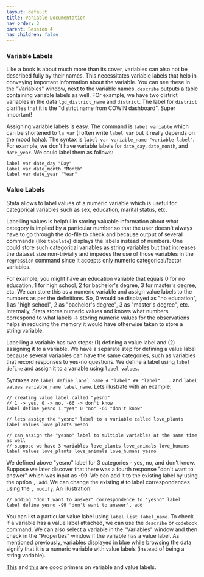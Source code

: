 ```yaml
---
layout: default
title: Variable Documentation
nav_order: 3
parent: Session 4
has_children: false
---
```


### Variable Labels

Like a book is about much more than its cover, variables can also not be described fully by their names. This necessitates variable labels that help in conveying important information about the variable. You can see these in the "Variables" window, next to the variable names. ``describe`` outputs a table containing variable labels as well. FOr example, we have two district variables in the data ``lgd_district_name`` and ``district``. The label for ``district`` clarifies that it is the "district name from COWIN dashboard". Super important!

Assigning variable labels is easy. The command is ``label variable`` which can be shortened to ``la var`` (I often write ``label var`` but it really depends on the mood haha). The syntax is ``label var variable_name "variable label"``. For example, we don't have variable labels for ``date_day``, ``date_month``, and ``date_year``. We could label them as follows:

```
label var date_day "Day"
label var date_month "Month"
label var date_year "Year"
```

### Value Labels

Stata allows to label values of a numeric variable which is useful for categorical variables such as sex, education, marital status, etc. 

Labelling values is helpful in storing valuable information about what category is implied by a particular number so that the user doesn't always have to go through the do-file to check and because output of several commands (like ``tabulate``) displays the labels instead of numbers. One could store such categorical variables as string variables but that increases the dataset size non-trivially and impedes the use of those variables in the ``regression`` command since it accepts only numeric categorical/factor variables.

For example, you might have an education variable that equals 0 for no education, 1 for high school, 2 for bachelor's degree, 3 for master's degree, etc. We can store this as a numeric variable and assign value labels to the numbers as per the definitions. So, 0 would be displayed as "no education", 1 as "high school", 2 as "bachelor's degree", 3 as "master's degree", etc. Internally, Stata stores numeric values and knows what numbers correspond to what labels -> storing numeric values for the observations helps in reducing the memory it would have otherwise taken to store a string variable. 

Labelling a variable has two steps: (1) defining a value label and (2) assigning it to a variable. We have a separate step for defining a value label because several variables can have the same categories, such as variables that record responses to yes-no questions. We define a label using ``label define`` and assign it to a variable using ``label values``. 

Syntaxes are ``label define label_name # "label" ## "label" ...`` and ``label values variable_name label_name``. Lets illustrate with an example:

```
// creating value label called "yesno"
// 1 -> yes, 0 -> no, -66 -> don't know
label define yesno 1 "yes" 0 "no" -66 "don't know" 

// lets assign the "yesno" label to a variable called love_plants
label values love_plants yesno

// can assign the "yesno" label to multiple variables at the same time as well
// suppose we have 3 variables love_plants love_animals love_humans
label values love_plants love_animals love_humans yesno
```

We defined above "yesno" label for 3 categories - yes, no, and don't know. Suppose we later discover that there was a fourth response "don't want to answer" which was input as -99. We can add it to the existing label by using the option ``, add``. We can change the existing # to label correspondences using the ``, modify``. An illustration:

```
// adding "don't want to answer" correspondence to "yesno" label
label define yesno -99 "don't want to answer", add
```

You can list a particular value label using ``label list label_name``. To check if a variable has a value label attached, we can use the ``describe`` or ``codebook`` command. We can also select a variable in the "Variables" window and then check in the "Properties" window if the variable has a value label. As mentioned previously, variables displayed in blue while browsing the data signify that it is a numeric variable with value labels (instead of being a string variable). 

[This](https://wlm.userweb.mwn.de/Stata/wstatlab.htm) and [this](https://stats.idre.ucla.edu/stata/modules/labeling-data/) are good primers on variable and value labels.